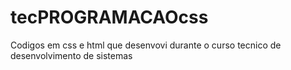 # tecPROGRAMACAOcss
Codigos em css e html que desenvovi durante o curso tecnico de desenvolvimento de sistemas 
